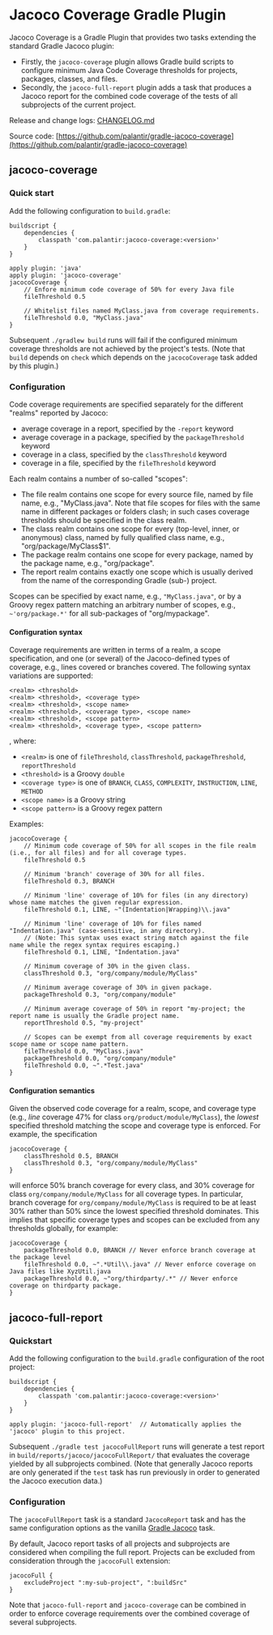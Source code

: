# Jacoco Coverage Gradle Plugin

Jacoco Coverage is a Gradle Plugin that provides two tasks extending the standard Gradle Jacoco plugin:
- Firstly, the `jacoco-coverage` plugin allows Gradle build scripts to configure minimum Java Code Coverage thresholds
for projects, packages, classes, and files.
- Secondly, the `jacoco-full-report` plugin adds a task that produces a Jacoco report for the combined code coverage of
the tests of all subprojects of the current project.

Release and change logs: [CHANGELOG.md](CHANGELOG.md)

Source code: [https://github.com/palantir/gradle-jacoco-coverage](https://github.com/palantir/gradle-jacoco-coverage)


## jacoco-coverage

### Quick start

Add the following configuration to `build.gradle`:

    buildscript {
        dependencies {
            classpath 'com.palantir:jacoco-coverage:<version>'
        }
    }

    apply plugin: 'java'
    apply plugin: 'jacoco-coverage'
    jacocoCoverage {
        // Enfore minimum code coverage of 50% for every Java file
        fileThreshold 0.5

        // Whitelist files named MyClass.java from coverage requirements.
        fileThreshold 0.0, "MyClass.java"
    }

Subsequent `./gradlew build` runs will fail if the configured minimum coverage thresholds are not achieved by the
project's tests. (Note that `build` depends on `check` which depends on the `jacocoCoverage` task added by this plugin.)


### Configuration

Code coverage requirements are specified separately for the different "realms" reported by Jacoco:
- average coverage in a report, specified by the `-report` keyword
- average coverage in a package, specified by the `packageThreshold` keyword
- coverage in a class, specified by the `classThreshold` keyword
- coverage in a file, specified by the `fileThreshold` keyword

Each realm contains a number of so-called "scopes": 
- The file realm contains one scope for every source file, named by file name, e.g., "MyClass.java". Note that file
scopes for files with the same name in different packages or folders clash; in such cases coverage thresholds should be
specified in the class realm.
- The class realm contains one scope for every (top-level, inner, or anonymous) class, named by fully qualified class
name, e.g., "org/package/MyClass$1".
- The package realm contains one scope for every package, named by the package name, e.g., "org/package".
- The report realm contains exactly one scope which is usually derived from the name of the corresponding Gradle (sub-)
project.

Scopes can be specified by exact name, e.g., `"MyClass.java"`, or by a Groovy regex pattern matching an arbitrary number
of scopes, e.g., `~'org/package.*'` for all sub-packages of "org/mypackage".

#### Configuration syntax

Coverage requirements are written in terms of a realm, a scope specification, and one (or several) of the Jacoco-defined
types of coverage, e.g., lines covered or branches covered. The following syntax variations are supported:

    <realm> <threshold>
    <realm> <threshold>, <coverage type>
    <realm> <threshold>, <scope name>
    <realm> <threshold>, <coverage type>, <scope name>
    <realm> <threshold>, <scope pattern>
    <realm> <threshold>, <coverage type>, <scope pattern>

, where:
- `<realm>` is one of `fileThreshold`, `classThreshold`, `packageThreshold`, `reportThreshold`
- `<threshold>` is a Groovy `double`
- `<coverage type>` is one of `BRANCH`, `CLASS`, `COMPLEXITY`, `INSTRUCTION`, `LINE`, `METHOD`
- `<scope name>` is a Groovy string
- `<scope pattern>` is a Groovy regex pattern

Examples:

    jacocoCoverage {
        // Minimum code coverage of 50% for all scopes in the file realm (i.e., for all files) and for all coverage types.
        fileThreshold 0.5

        // Minimum 'branch' coverage of 30% for all files.
        fileThreshold 0.3, BRANCH

        // Minimum 'line' coverage of 10% for files (in any directory) whose name matches the given regular expression.
        fileThreshold 0.1, LINE, ~"(Indentation|Wrapping)\\.java"

        // Minimum 'line' coverage of 10% for files named "Indentation.java" (case-sensitive, in any directory).
        // (Note: This syntax uses exact string match against the file name while the regex syntax requires escaping.)
        fileThreshold 0.1, LINE, "Indentation.java"

        // Minimum coverage of 30% in the given class.
        classThreshold 0.3, "org/company/module/MyClass"

        // Minimum average coverage of 30% in given package.
        packageThreshold 0.3, "org/company/module"

        // Minimum average coverage of 50% in report "my-project; the report name is usually the Gradle project name.
        reportThreshold 0.5, "my-project" 

        // Scopes can be exempt from all coverage requirements by exact scope name or scope name pattern.
        fileThreshold 0.0, "MyClass.java"
        packageThreshold 0.0, "org/company/module"
        fileThreshold 0.0, ~".*Test.java"
    }

#### Configuration semantics

Given the observed code coverage for a realm, scope, and coverage type (e.g., _line_ coverage 47% for class
`org/product/module/MyClass`), the *lowest* specified threshold matching the scope and coverage type is enforced. For
example, the specification

    jacocoCoverage {
        classThreshold 0.5, BRANCH
        classThreshold 0.3, "org/company/module/MyClass"
    }

will enforce 50% branch coverage for every class, and 30% coverage for class `org/company/module/MyClass` for all
coverage types. In particular, branch coverage for `org/company/module/MyClass` is required to be at least 30% rather
than 50% since the lowest specified threshold dominates. This implies that specific coverage types and scopes can be
excluded from any thresholds globally, for example:

    jacocoCoverage {
        packageThreshold 0.0, BRANCH // Never enforce branch coverage at the package level
        fileThreshold 0.0, ~".*Util\\.java" // Never enforce coverage on Java files like XyzUtil.java
        packageThreshold 0.0, ~"org/thirdparty/.*" // Never enforce coverage on thirdparty package.
    }



## jacoco-full-report

### Quickstart

Add the following configuration to the `build.gradle` configuration of the root project:

    buildscript {
        dependencies {
            classpath 'com.palantir:jacoco-coverage:<version>'
        }
    }

    apply plugin: 'jacoco-full-report'  // Automatically applies the 'jacoco' plugin to this project.

Subsequent `./gradle test jacocoFullReport` runs will generate a test report in `build/reports/jacoco/jacocoFullReport/`
that evaluates the coverage yielded by all subprojects combined. (Note that generally Jacoco reports are only generated
if the `test` task has run previously in order to generated the Jacoco execution data.)

### Configuration

The `jacocoFullReport` task is a standard `JacocoReport` task and has the same configuration options as the vanilla
[Gradle Jacoco](https://docs.gradle.org/current/userguide/jacoco_plugin.html) task.

By default, Jacoco report tasks of all projects and subprojects are considered when compiling the full report. Projects
can be excluded from consideration through the `jacocoFull` extension:

    jacocoFull {
        excludeProject ":my-sub-project", ":buildSrc"
    }

Note that `jacoco-full-report` and `jacoco-coverage` can be combined in order to enforce coverage requirements over the
combined coverage of several subprojects.
